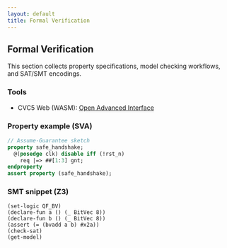 ```yaml
---
layout: default
title: Formal Verification
---
```


## Formal Verification

This section collects property specifications, model checking workflows, and SAT/SMT encodings.

### Tools

- CVC5 Web (WASM): <a class="button" href="{{ site.baseurl }}/pages/formal-verification/cvc5">Open Advanced Interface</a>

### Property example (SVA)

```systemverilog
// Assume-Guarantee sketch
property safe_handshake;
  @(posedge clk) disable iff (!rst_n)
    req |=> ##[1:3] gnt;
endproperty
assert property (safe_handshake);
```

### SMT snippet (Z3)

```smt2
(set-logic QF_BV)
(declare-fun a () (_ BitVec 8))
(declare-fun b () (_ BitVec 8))
(assert (= (bvadd a b) #x2a))
(check-sat)
(get-model)
```
